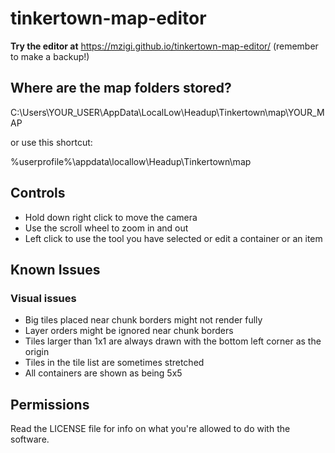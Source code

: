 # tinkertown-map-editor
 
**Try the editor at**
https://mzigi.github.io/tinkertown-map-editor/ (remember to make a backup!)

## Where are the map folders stored?

C:\Users\YOUR_USER\AppData\LocalLow\Headup\Tinkertown\map\YOUR_MAP

or use this shortcut:

%userprofile%\appdata\locallow\Headup\Tinkertown\map

## Controls
- Hold down right click to move the camera
- Use the scroll wheel to zoom in and out
- Left click to use the tool you have selected or edit a container or an item

## Known Issues

### Visual issues
- Big tiles placed near chunk borders might not render fully
- Layer orders might be ignored near chunk borders
- Tiles larger than 1x1 are always drawn with the bottom left corner as the origin
- Tiles in the tile list are sometimes stretched
- All containers are shown as being 5x5

## Permissions

Read the LICENSE file for info on what you're allowed to do with the software.
